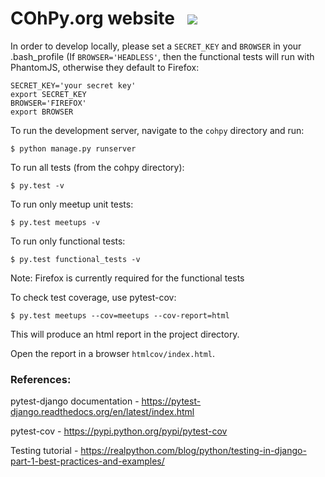 

# COhPy.org website&nbsp;&nbsp;&nbsp;![](https://travis-ci.org/cohpy/cohpy.org.svg?branch=master)

In order to develop locally, please set a ```SECRET_KEY``` and ```BROWSER``` in your .bash_profile (If ```BROWSER='HEADLESS'```, then the functional tests will run with PhantomJS, otherwise they default to Firefox:

```
SECRET_KEY='your secret key'
export SECRET_KEY
BROWSER='FIREFOX'
export BROWSER
```

To run the development server, navigate to the ```cohpy``` directory and run:

```
$ python manage.py runserver
```

To run all tests (from the cohpy directory):

```
$ py.test -v
```

To run only meetup unit tests:

```
$ py.test meetups -v
```

To run only functional tests:

```
$ py.test functional_tests -v
```

Note: Firefox is currently required for the functional tests

To check test coverage, use pytest-cov:

```
$ py.test meetups --cov=meetups --cov-report=html
```

This will produce an html report in the project directory.

Open the report in a browser ```htmlcov/index.html```.

### References:

pytest-django documentation - https://pytest-django.readthedocs.org/en/latest/index.html

pytest-cov - https://pypi.python.org/pypi/pytest-cov

Testing tutorial - https://realpython.com/blog/python/testing-in-django-part-1-best-practices-and-examples/
